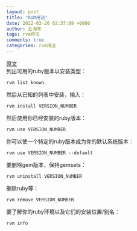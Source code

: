 ```yaml
---
layout: post
title: "RVM用法"
date: 2022-03-26 02:37:09 +0800
author: 丘海东 
tags: rvm用法
comments: true
categories: rvm用法
---
```

[原文](https://cloud.tencent.com/developer/ask/34591)  
列出可用的ruby版本以安装类型：  

```
rvm list known
```

然后从已知的列表中安装，输入：  

```
rvm install VERSION_NUMBER
```

然后使用你已经安装的ruby版本：  

```
rvm use VERSION_NUMBER
```

你可以使一个特定的ruby版本成为你的默认系统版本：  

```
rvm use VERSION_NUMBER --default
```

要删除gem版本，保持gemsets：  

```
rvm uninstall VERSION_NUMBER
```

删除ruby等：  

```
rvm remove VERSION_NUMBER
```

要了解你的ruby环境以及它们的安装位置/别名：  

```
rvm info
```


